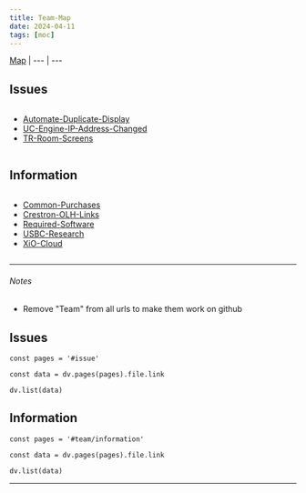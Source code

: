 ```yaml
---
title: Team-Map
date: 2024-04-11
tags: [moc]
---
```


[Map](../Map.md) | 
--- | ---

## Issues

<div><div class="block-language-dataviewjs node-insert-event" style="overflow-x: auto;"><div><ul class="dataview list-view-ul"><li><span><a data-tooltip-position="top" aria-label="01-Issue-Resolutions/Automate-Duplicate-Display.md" data-href="Team/01-Issue-Resolutions/Automate-Duplicate-Display.md" href="01-Issue-Resolutions/Automate-Duplicate-Display.md" class="internal-link" target="_blank" rel="noopener">Automate-Duplicate-Display</a></span></li><li><span><a data-tooltip-position="top" aria-label="Team/01-Issue-Resolutions/UC-Engine-IP-Address-Changed.md" data-href="Team/01-Issue-Resolutions/UC-Engine-IP-Address-Changed.md" href="01-Issue-Resolutions/UC-Engine-IP-Address-Changed.md" class="internal-link" target="_blank" rel="noopener">UC-Engine-IP-Address-Changed</a></span></li><li><span><a data-tooltip-position="top" aria-label="Team/01-Issue-Resolutions/TR-Room-Screens.md" data-href="Team/01-Issue-Resolutions/TR-Room-Screens.md" href="01-Issue-Resolutions/TR-Room-Screens.md" class="internal-link" target="_blank" rel="noopener">TR-Room-Screens</a></span></li></ul></div></div></div>

## Information

<div><div class="block-language-dataviewjs node-insert-event" style="overflow-x: auto;"><div><ul class="dataview list-view-ul"><li><span><a data-tooltip-position="top" aria-label="Team/02-Information/Common-Purchases.md" data-href="Team/02-Information/Common-Purchases.md" href="02-Information/Common-Purchases.md" class="internal-link" target="_blank" rel="noopener">Common-Purchases</a></span></li><li><span><a data-tooltip-position="top" aria-label="Team/02-Information/Crestron-OLH-Links.md" data-href="Team/02-Information/Crestron-OLH-Links.md" href="02-Information/Crestron-OLH-Links.md" class="internal-link" target="_blank" rel="noopener">Crestron-OLH-Links</a></span></li><li><span><a data-tooltip-position="top" aria-label="Team/02-Information/Required-Software.md" data-href="Team/02-Information/Required-Software.md" href="02-Information/Required-Software.md" class="internal-link" target="_blank" rel="noopener">Required-Software</a></span></li><li><span><a data-tooltip-position="top" aria-label="Team/02-Information/USBC-Research.md" data-href="Team/02-Information/USBC-Research.md" href="02-Information/USBC-Research.md" class="internal-link" target="_blank" rel="noopener">USBC-Research</a></span></li><li><span><a data-tooltip-position="top" aria-label="Team/02-Information/XiO-Cloud.md" data-href="Team/02-Information/XiO-Cloud.md" href="02-Information/XiO-Cloud.md" class="internal-link" target="_blank" rel="noopener">XiO-Cloud</a></span></li></ul></div></div></div>

---

###### Notes

- Remove "Team" from all urls to make them work on github

## Issues

```dataviewjs
const pages = '#issue'

const data = dv.pages(pages).file.link

dv.list(data)
```

## Information

```dataviewjs
const pages = '#team/information'

const data = dv.pages(pages).file.link

dv.list(data)
```

---